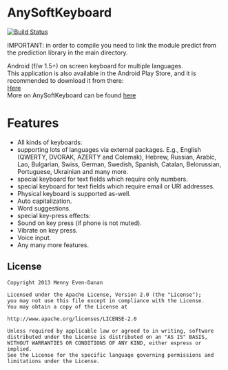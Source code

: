 AnySoftKeyboard
====================
[![Build Status](https://api.shippable.com/projects/535e7eb0456b81c100ad4860/badge/master)](https://www.shippable.com/projects/535e7eb0456b81c100ad4860)

IMPORTANT: in order to compile you need to link the module predict from the prediction library in the main directory.

Android (f/w 1.5+) on screen keyboard for multiple languages.  
This application is also available in the Android Play Store, and it is recommended to download it from there:  
[Here](http://market.android.com/details?id=com.menny.android.anysoftkeyboard)  
More on AnySoftKeyboard can be found [here](http://softkeyboard.googlecode.com)

# Features
 * All kinds of keyboards:
  * supporting lots of languages via external packages. E.g., English (QWERTY, DVORAK, AZERTY and Colemak), Hebrew, Russian, Arabic, Lao, Bulgarian, Swiss, German, Swedish, Spanish, Catalan, Belorussian, Portuguese, Ukrainian and many more.
  * special keyboard for text fields which require only numbers.
  * special keyboard for text fields which require email or URI addresses.
 * Physical keyboard is supported as-well.
 * Auto capitalization.
 * Word suggestions.
 * special key-press effects:
  * Sound on key press (if phone is not muted).
  * Vibrate on key press.
 * Voice input. 
 * Any many more features.

License
-------

    Copyright 2013 Menny Even-Danan
    
    Licensed under the Apache License, Version 2.0 (the "License");
    you may not use this file except in compliance with the License.
    You may obtain a copy of the License at
    
    http://www.apache.org/licenses/LICENSE-2.0
    
    Unless required by applicable law or agreed to in writing, software
    distributed under the License is distributed on an "AS IS" BASIS,
    WITHOUT WARRANTIES OR CONDITIONS OF ANY KIND, either express or implied.
    See the License for the specific language governing permissions and
    limitations under the License.
    
